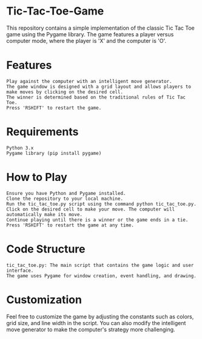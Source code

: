 # Tic-Tac-Toe-Game

This repository contains a simple implementation of the classic Tic Tac Toe game using the Pygame library. The game features a player versus computer mode, where the player is 'X' and the computer is 'O'.

# Features

    Play against the computer with an intelligent move generator.
    The game window is designed with a grid layout and allows players to make moves by clicking on the desired cell.
    The winner is determined based on the traditional rules of Tic Tac Toe.
    Press 'RSHIFT' to restart the game.

# Requirements

    Python 3.x
    Pygame library (pip install pygame)

# How to Play

    Ensure you have Python and Pygame installed.
    Clone the repository to your local machine.
    Run the tic_tac_toe.py script using the command python tic_tac_toe.py.
    Click on the desired cell to make your move. The computer will automatically make its move.
    Continue playing until there is a winner or the game ends in a tie.
    Press 'RSHIFT' to restart the game at any time.

# Code Structure

    tic_tac_toe.py: The main script that contains the game logic and user interface.
    The game uses Pygame for window creation, event handling, and drawing.

# Customization

Feel free to customize the game by adjusting the constants such as colors, grid size, and line width in the script. You can also modify the intelligent move generator to make the computer's strategy more challenging.
